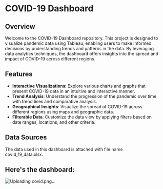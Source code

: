 # COVID-19 Dashboard

## Overview

Welcome to the COVID-19 Dashboard repository. This project is designed to visualize pandemic data using Tableau, enabling users to make informed decisions by understanding trends and patterns in the data. By leveraging data analytics techniques, the dashboard offers insights into the spread and impact of COVID-19 across different regions.

## Features

- **Interactive Visualizations**: Explore various charts and graphs that present COVID-19 data in an intuitive and interactive manner.
- **Trend Analysis**: Understand the progression of the pandemic over time with trend lines and comparative analysis.
- **Geographical Insights**: Visualize the spread of COVID-19 across different regions using maps and geographic data.
- **Filterable Data**: Customize the data view by applying filters based on date ranges, locations, and other criteria.

## Data Sources

The data used in this dashboard is attached with file name covid_19_data.xlsx.

## Here's the dashboard:

![Uploading covid.png…]()

